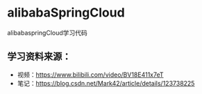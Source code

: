 # alibabaSpringCloud
alibabaspringCloud学习代码

## 学习资料来源：

+ 视频：https://www.bilibili.com/video/BV18E411x7eT
+ 笔记：https://blog.csdn.net/Mark42/article/details/123738225
